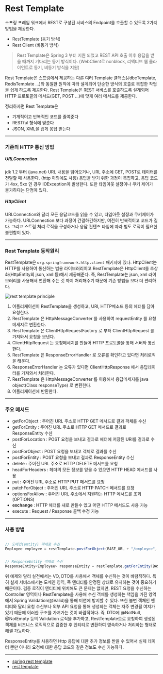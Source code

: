 # Rest Template


스프링 프레임 워크에서 REST로 구성된 서비스의 Endpoint를 호출할 수 있도록 2가지 방법을 제공한다.

- RestTemplate (동기 방식)
- Rest Client (비동기 방식)

> Rest Template은 Spring 3 부터 지원 되었고 REST API 호출 이후 응답을 받을 때까지 기다리는 동기 방식이다. (WebClient로 nonblock, 리엑티브 웹 클라이언트로 동기, 비동기 방식을 지원)

Rest Template은 스프링에서 제공하는 다른 여러 Template 클래스(JdbcTemplate, RedisTemplate ...)와 동일한 원칙에 따라 설계되어 단순한 방식의 호출로 복잡한 작업을 쉽게 하도록 제공한다. 
Rest Template은 REST 서비스를 호출하도록 설계되어 HTTP 프로토콜의 메서드(GET, POST ...)에 맞게 여러 메서드를 제공한다.
 
 
정리하자면 Rest Template은

- 기계적이고 반복적인 코드를 줄여준다
- RESTful 형식에 맞춘다
- JSON, XML을 쉽게 응답 받는다


---
### 기존의 HTTP 통신 방법

##### URLConnection

jdk 1.2 부터 (java.net) URL 내용을 읽어오거나, URL 주소에 GET, POST로 데이터를 전달할 때 사용한다. (http 이외에도 사용)
응답을 받기 위한 과정이 복잡하고, 응답 코드가 4xx, 5xx 인 경우 IOException이 발생한다. 또한 타임아웃 설정이나 쿠키 제어가 불가하다는 단점이 있다.


##### HttpClient

URLConnection와 달리 모든 응답코드를 읽을 수 있고, 타임아웃 설정과 쿠키제어가 가능하다. URLConnection 보다 과정이 간결하긴하지만, 여전히 반복적이고 코드가 길다. 
그리고 스트림 처리 로직을 구성하거나 응답 컨텐츠 타입에 따라 별도 로직이 필요한 불편함이 있다.
 
 
---
### Rest Template 동작원리

RestTemplate은 `org.springframework.http.client` 패키지에 있다. 
HttpClient는 HTTP를 사용하여 통신하는 범용 라이브러리이고 RestTemplate은 HttpClient를 추상화(HttpEntity의 json, xml 등)해서 제공해준다. 
즉, RestTemplate는 json, xml 라이브러리를 사용해서 변환해 주는 것 까지 처리해주기 때문에 기존 방법들 보다 더 편리하다.

![rest template principle](https://img1.daumcdn.net/thumb/R1280x0/?scode=mtistory2&fname=http%3A%2F%2Fcfile26.uf.tistory.com%2Fimage%2F99300D335A9400A52C16C1)


1. 어플리케이션이 RestTemplate을 생성하고, URI, HTTP메소드 등의 헤더를 담아 요청한다.
2. RestTemplate 은 HttpMessageConverter 를 사용하여 requestEntity 를 요청메세지로 변환한다.
3. RestTemplate 은 ClientHttpRequestFactory 로 부터 ClientHttpRequest 를 가져와서 요청을 보낸다.
4. ClientHttpRequest 는 요청메세지를 만들어 HTTP 프로토콜을 통해 서버와 통신한다.
5. RestTemplate 은 ResponseErrorHandler 로 오류를 확인하고 있다면 처리로직을 태운다.
6. ResponseErrorHandler 는 오류가 있다면 ClientHttpResponse 에서 응답데이터를 가져와서 처리한다.
7. RestTemplate 은 HttpMessageConverter 를 이용해서 응답메세지를 java object(Class responseType) 로 변환한다.
8. 어플리케이션에 반환한다.


---
### 주요 메서드

- getForObject : 주어진 URL 주소로 HTTP GET 메서드로 결과 객체를 수신
- getForEntity : 주어진 URL 주소로 HTTP GET 메서드로 결과로 ResponseEntity 수신
- postForLocation : POST 요청을 보내고 결과로 헤더에 저장된 URI를 결과로 수신
- postForObject : POST 요청을 보내고 객체로 결과를 수신
- postForEntity : POST 요청을 보내고 결과로 ResponseEntity 수신
- delete : 주어진 URL 주소로 HTTP DELETE 메서드를 요청
- headForHeaders : 헤더의 모든 정보를 얻을 수 있으면 HTTP HEAD 메서드를 사용
- put : 주어진 URL 주소로 HTTP PUT 메서드를 요청
- patchForObject : 주어진 URL 주소로 HTTP PATCH 메서드를 요청
- optionsForAllow : 주어진 URL 주소에서 지원하는 HTTP 메서드를 조회 (OPTIONS)
- **exchange** : HTTP 헤더를 새로 만들수 있고 어떤 HTTP 메서드도 사용 가능
- execute : Request / Response 콜백 수정 가능
 
 
---
### 사용 방법

```java

// 도메인(entity) 객체로 수신
Employee employee = restTemplate.postForObject(BASE_URL + "/employee", request, Employee.class);


// ResponseEntity 객체로 수신
ResponseEntity<Employee> responseEntity = restTemplate.getForEntity(BASE_URL + "/{name}/{country}", Employee.class, params);

```

위 예제와 달리 실전에서는 VO, DTO를 사용해서 객체를 수신하는 것이 바람직하다. 특히 실제 서비스에서는 도메인 영역, 즉 엔티티를 안정된 상태로 유지하는 것이 중요하기 때문이다. 
검증 로직이 엔티티에 위치해도 큰 문제는 없지만, REST 요청을 수신하는 Controller 영역이나 RestTemplate을 사용해 수신 객체를 생성하는 책임을 가진 영역에서 
Spring Validation(@Valid)을 통해 미연에 방지할 수 있다. 또한 불변 객체인 엔티티와 달리 요청 수신부나 외부 API 요청을 통해 생성되는 객체는 자주 변경될 여지가 있기 때문에 이러한 구조를 가져가는 것이 바람직하다.
즉, DTO에 @NotNull, @NotEmpty 등의 Validation 로직을 추가하고, RestTemplate으로 요청하여 생성된 객체를 비즈니스 로직적으로 검증한 후 엔티티로 변환하여 영속하거나 처리하는 형태로 해결 가능하다.
 
 
ResponseEntity를 사용하면 Http 응답에 대한 추가 정보를 받을 수 있어서 실제 데이터 뿐만 아니라 요청에 대한 응답 코드와 같은 정보도 수신 가능하다.
 
 
 
  
---
- [spring rest template](https://advenoh.tistory.com/46)
- [rest template](https://sjh836.tistory.com/141)

